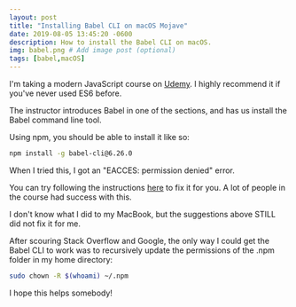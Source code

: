 ```yaml
---
layout: post
title: "Installing Babel CLI on macOS Mojave"
date: 2019-08-05 13:45:20 -0600
description: How to install the Babel CLI on macOS.
img: babel.png # Add image post (optional)
tags: [babel,macOS]
---
```


I'm taking a modern JavaScript course on [Udemy](https://www.udemy.com/course/modern-javascript). I highly recommend it if you've never used ES6 before.

The instructor introduces Babel in one of the sections, and has us install the Babel command line tool.

Using npm, you should be able to install it like so:

```bash
npm install -g babel-cli@6.26.0
```

When I tried this, I got an "EACCES: permission denied" error.

You can try following the instructions [here](https://docs.npmjs.com/resolving-eacces-permissions-errors-when-installing-packages-globally) to fix it for you. A lot of people in the course had success with this.

I don't know what I did to my MacBook, but the suggestions above STILL did not fix it for me.

After scouring Stack Overflow and Google, the only way I could get the Babel CLI to work was to recursively update the permissions of the .npm folder in my home directory:

```bash
sudo chown -R $(whoami) ~/.npm
```

I hope this helps somebody!
